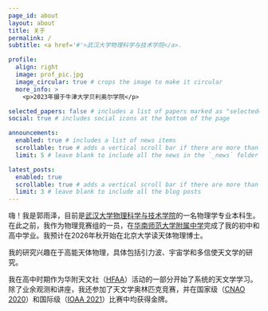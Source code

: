 ```yaml
---
page_id: about
layout: about
title: 关于
permalink: /
subtitle: <a href='#'>武汉大学物理科学与技术学院</a>. 

profile:
  align: right
  image: prof_pic.jpg
  image_circular: true # crops the image to make it circular
  more_info: >
    <p>2023年摄于牛津大学贝利奥尔学院</p>

selected_papers: false # includes a list of papers marked as "selected={true}"
social: true # includes social icons at the bottom of the page

announcements:
  enabled: true # includes a list of news items
  scrollable: true # adds a vertical scroll bar if there are more than 3 news items
  limit: 5 # leave blank to include all the news in the `_news` folder

latest_posts:
  enabled: true
  scrollable: true # adds a vertical scroll bar if there are more than 3 new posts items
  limit: 3 # leave blank to include all the blog posts
---
```


嗨！我是郭雨泽，目前是[武汉大学](https://whu.edu.cn)[物理科学与技术学院](http://physics.whu.edu.cn/)的一名物理学专业本科生。在此之前，我作为物理竞赛组的一员，在[华南师范大学附属中学](https://www.hsfz.net.cn/homepage/index.jsp)完成了我的初中和高中学业。我预计在2026年秋开始在北京大学读天体物理博士。

我的研究兴趣在于高能天体物理，具体包括引力波、宇宙学和多信使天文学的研究。

我在高中时期作为华附天文社（[HFAA](https://mp.weixin.qq.com/s/c_5QRKZvjZMZ0oLyByOj6A)）活动的一部分开始了系统的天文学学习。除了业余观测和讲座，我还参加了天文学奥林匹克竞赛，并在国家级（[CNAO 2020](https://mp.weixin.qq.com/s/PhGB4nSSOF43m1jnaHsBWQ)）和国际级（[IOAA 2021](https://web.archive.org/web/20211207205130/https://www.ioaa2021.com/)）比赛中均获得金牌。
